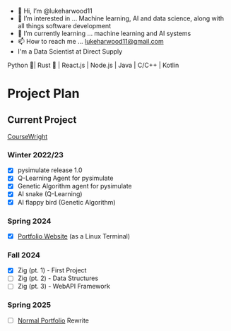 - 👋 Hi, I’m @lukeharwood11
- 👀 I’m interested in ... Machine learning, AI and data science, along with all things software development
- 🌱 I’m currently learning ... machine learning and AI systems
- 📫 How to reach me ... lukeharwood11@gmail.com
- I'm a Data Scientist at Direct Supply

Python 🐍| Rust 🦀 | React.js | Node.js | Java | C/C++ | Kotlin


# Project Plan

## Current Project
[CourseWright](https://github.com/lukeharwood11/course-wright)

### Winter 2022/23
- [x] pysimulate release 1.0
- [x] Q-Learning Agent for pysimulate
- [x] Genetic Algorithm agent for pysimulate
- [x] AI snake (Q-Learning)
- [x] AI flappy bird (Genetic Algorithm)

### Spring 2024
- [x] [Portfolio Website](https://terminal.lukeharwood.dev) (as a Linux Terminal)

### Fall 2024
- [x] Zig (pt. 1) - First Project
- [ ] Zig (pt. 2) - Data Structures
- [ ] Zig (pt. 3) - WebAPI Framework

### Spring 2025
- [ ] [Normal Portfolio](https://lukeharwood.dev) Rewrite

